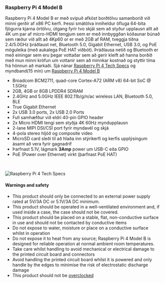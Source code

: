 ### Raspberry Pi 4 Model B
Raspberry Pi 4 Model B er með svipuð afköst borðtölvu samanborið við minni gerðir af x86 PC kerfi. Þessi smátölva inniheldur öfluga 64-bita fjögurra kjarna örtölvu, útgang fyrir tvo skjái sem að styður upplausn allt að 4K um par af micro-HDMI tengjum sem er með innbyggðan kóðaunar búnað sem ræður við allt að 4Kp60 or er með 2GB af RAM, tveggja tíðna 2.4/5.0GHz þráðlaust net, Bluetooth 5.0, Gigabit Ethernet, USB 3.0, og PoE möguleika (með aukalega PoE HAT viðbót). Þráðlausa netið og Bluetooth er með einingar sem eru þegar vottaðar sem að gerir kleift að hanna borðið með mun minni kröfun um vottanir sem að minnkar kostnað og styttir tíma frá hönnun að markaði. Sjá nánar [Raspberry Pi 4 Tech Specs](https://www.raspberrypi.org/products/raspberry-pi-4-model-b/specifications/) og myndband(15 mín) um [Raspberry Pi 4 Model B](https://www.youtube.com/watch?v=CXCjpJasvG0)


- Broadcom BCM2711, quad-core Cortex-A72 (ARM v8) 64-bit SoC @ 1.5GHz
- 2GB, 4GB or 8GB LPDDR4 SDRAM
- 2.4GHz and 5.0GHz IEEE 802.11b/g/n/ac wireless LAN, Bluetooth 5.0, BLE
- True Gigabit Ethernet
- 2x USB 3.0 ports, 2x USB 2.0 Ports
- Full samhæfður við eldri 40-pin GPIO header
- 2x Micro HDMI tengi sem styðja 4K 60Hz myndupplausn
- 2-lane MIPI DSI/CSI port fyrir myndavél og skjá
- 4-pola stereo hljóð og composite video
- MicroSD card sleði til að hlaða inn stýrikerfi og kerfis upplýsingum ásamt að vera fyrir gagnadrif
- Þarfnast 5.1V, lágmark **3Amp** power um USB-C eða GPIO
- PoE (Power over Ethernet) virkt (þarfnast PoE HAT)

<br>

![Raspberry Pi 4 Tech Specs](https://github.com/VESM3/IOT/blob/main/Myndir/RPi4.png)


#### Warnings and safety 

* This product should only be connected to an external power supply rated at 5V/3A DC or 5.1V/3A DC minimum.
* This product should be operated in a well-ventilated environment and, if used inside a case, the case should not be covered.
* This product should be placed on a stable, flat, non-conductive surface in use and should not be contacted by conductive items
* Do not expose to water, moisture or place on a conductive surface whilst in operation
* Do not expose it to heat from any source; Raspberry Pi 4 Model B is designed for reliable operation at normal ambient room temperatures.
* Take care whilst handling to avoid mechanical or electrical damage to the printed circuit board and connectors
* Avoid handling the printed circuit board whilst it is powered and only handle by the edges to minimise the risk of electrostatic discharge damage
* This product should not be [overclocked](https://magpi.raspberrypi.org/articles/how-to-overclock-raspberry-pi-4)

